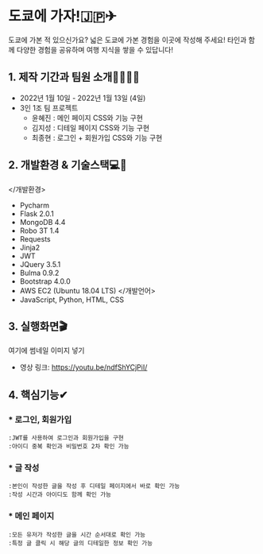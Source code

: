 # 도쿄에 가자!🇯🇵✈


도쿄에 가본 적 있으신가요? 넓은 도쿄에 가본 경험을 이곳에 작성해 주세요!
타인과 함께 다양한 경험을 공유하며 여행 지식을 쌓을 수 있답니다!

## 1. 제작 기간과 팀원 소개👨‍💻👩‍💻

* 2022년 1월 10일 - 2022년 1월 13일 (4일)
* 3인 1조 팀 프로젝트   
  * 윤혜진 : 메인 페이지 CSS와 기능 구현   
  * 김지성 : 디테일 페이지 CSS와 기능 구현   
  * 최종현 : 로그인 + 회원가입 CSS와 기능 구현   
 
## 2. 개발환경 & 기술스택💻🔨 
</개발환경>
* Pycharm
* Flask 2.0.1   
* MongoDB 4.4
* Robo 3T 1.4
* Requests
* Jinja2
* JWT
* JQuery 3.5.1   
* Bulma 0.9.2
* Bootstrap 4.0.0
* AWS EC2 (Ubuntu 18.04 LTS)
</개발언어>   
* JavaScript, Python, HTML, CSS

## 3. 실행화면🎬
여기에 썸네일 이미지 넣기
* 영상 링크: <https://youtu.be/ndfShYCjPiI/>

## 4. 핵심기능✔
### * 로그인, 회원가입
    :JWT를 사용하여 로그인과 회원가입을 구현
    :아이디 중복 확인과 비밀번호 2차 확인 가능
### * 글 작성
    :본인이 작성한 글을 작성 후 디테일 페이지에서 바로 확인 가능
    :작성 시간과 아이디도 함께 확인 가능
### * 메인 페이지
    :모든 유저가 작성한 글을 시간 순서대로 확인 가능
    :특정 글 클릭 시 해당 글의 디테일한 정보 확인 가능
